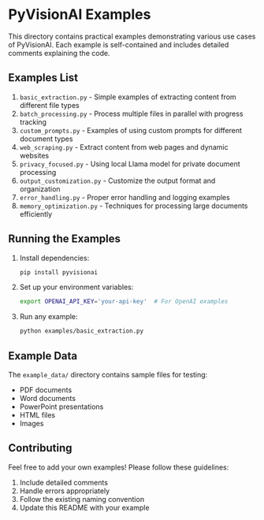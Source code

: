 # PyVisionAI Examples

This directory contains practical examples demonstrating various use cases of PyVisionAI. Each example is self-contained and includes detailed comments explaining the code.

## Examples List

1. `basic_extraction.py` - Simple examples of extracting content from different file types
2. `batch_processing.py` - Process multiple files in parallel with progress tracking
3. `custom_prompts.py` - Examples of using custom prompts for different document types
4. `web_scraping.py` - Extract content from web pages and dynamic websites
5. `privacy_focused.py` - Using local Llama model for private document processing
6. `output_customization.py` - Customize the output format and organization
7. `error_handling.py` - Proper error handling and logging examples
8. `memory_optimization.py` - Techniques for processing large documents efficiently

## Running the Examples

1. Install dependencies:
   ```bash
   pip install pyvisionai
   ```

2. Set up your environment variables:
   ```bash
   export OPENAI_API_KEY='your-api-key'  # For OpenAI examples
   ```

3. Run any example:
   ```bash
   python examples/basic_extraction.py
   ```

## Example Data

The `example_data/` directory contains sample files for testing:
- PDF documents
- Word documents
- PowerPoint presentations
- HTML files
- Images

## Contributing

Feel free to add your own examples! Please follow these guidelines:
1. Include detailed comments
2. Handle errors appropriately
3. Follow the existing naming convention
4. Update this README with your example

